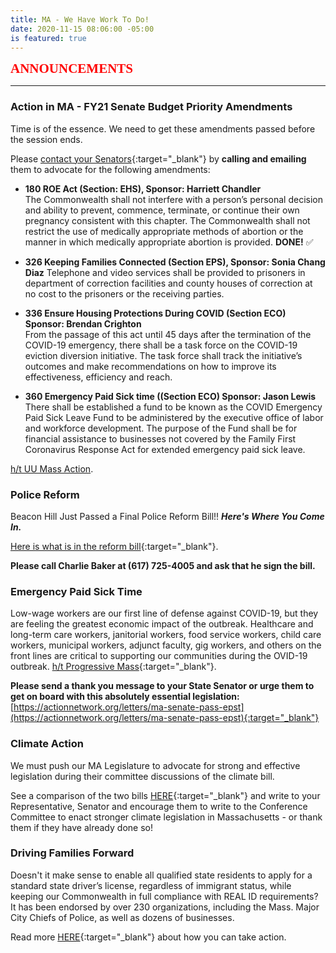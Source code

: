 ```yaml
---
title: MA - We Have Work To Do!
date: 2020-11-15 08:06:00 -05:00
is featured: true
---
```


<span style="font-family:Papyrus; font-size:1.5em; color:red;">**ANNOUNCEMENTS**</span>

---

### Action in MA -  FY21 Senate Budget Priority Amendments

Time is of the essence.  We need to get these amendments passed before the session ends.

Please [contact your Senators](https://malegislature.gov/Search/FindMyLegislator){:target="_blank"} by **calling and emailing** them to advocate for the following amendments:

* **180 ROE Act  (Section: EHS), Sponsor: Harriett Chandler**\
  The Commonwealth shall not interfere with a person’s personal decision and ability to prevent, commence, terminate, or continue their own pregnancy consistent with this chapter.  The Commonwealth shall not restrict the use of medically appropriate methods of abortion or the manner in which medically appropriate abortion is provided.  **DONE!**  ✅

* **326 Keeping Families Connected (Section EPS), Sponsor: Sonia Chang Diaz**
  Telephone and video services shall be provided to prisoners in department of correction facilities and county houses of correction at no cost to the prisoners or the receiving parties.

* **336 Ensure Housing Protections During COVID (Section ECO) Sponsor: Brendan Crighton**\
  From the passage of this act until 45 days after the termination of the COVID-19 emergency, there shall be a task force on the COVID-19 eviction diversion initiative. The task force shall track the initiative’s outcomes and make recommendations on how to improve its effectiveness, efficiency and reach.

* **360 Emergency Paid Sick time ((Section ECO) Sponsor: Jason Lewis**\
  There shall be established a fund to be known as the COVID Emergency Paid Sick Leave Fund to be administered by the executive office of labor and workforce development. The purpose of the Fund shall be for financial assistance to businesses not covered by the Family First Coronavirus Response Act for extended emergency paid sick leave.

[h/t UU Mass Action](https://docs.google.com/document/d/1btC_GfOQf2oanVWyVSDR0NEfWoazN_WnFizcZ6agYTw/edit).

### Police Reform

Beacon Hill Just Passed a Final Police Reform Bill!!  ***Here's Where You Come In.***

[Here is what is in the reform bill](https://www.progressivemass.com/police-reform-bill-conference-report-2020){:target="_blank"}.  

**Please call Charlie Baker at (617) 725-4005 and ask that he sign the bill.**

### Emergency Paid Sick Time

Low-wage workers are our first line of defense against COVID-19, but they are feeling the greatest economic impact of the outbreak. Healthcare and long-term care workers, janitorial workers, food service workers, child care workers, municipal workers, adjunct faculty, gig workers, and others on the front lines are critical to supporting our communities during the OVID-19 outbreak. [h/t Progressive Mass](https://www.progressivemass.com/nov-2020-house-budget-roll-call){:target="_blank"}.

**Please send a thank you message to your State Senator or urge them to get on board with this absolutely essential legislation:**
[https://actionnetwork.org/letters/ma-senate-pass-epst](https://actionnetwork.org/letters/ma-senate-pass-epst){:target="_blank"}

### Climate Action

We must push our MA Legislature to advocate for strong and effective legislation during their committee discussions of the climate bill.

See a comparison of the two bills [HERE](http://climateactionnowma.org/wp-content/uploads/ClimateBillsComparisonAug2020.pdf){:target="_blank"} and write to your Representative, Senator and encourage them to write to the Conference Committee to enact stronger climate legislation in Massachusetts - or thank them if they have already done so!

### Driving Families Forward

Doesn't it make sense to enable all qualified state residents to apply for a standard state driver’s license, regardless of immigrant status, while keeping our Commonwealth in full compliance with REAL ID requirements?  It has been endorsed by over 230 organizations, including the Mass. Major City Chiefs of Police, as well as dozens of businesses.

Read more [HERE](https://www.miracoalition.org/get-involved/drivers-licenses/){:target="_blank"} about how you can take action.